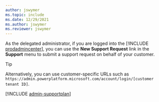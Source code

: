 ```yaml
---
author: jswymer
ms.topic: include
ms.date: 12/29/2021
ms.author: jswymer
ms.reviewer: jswymer
---
```

As the delegated administrator, if you are logged into the [!INCLUDE [prodadmincenter](../developer/includes/prodadmincenter.md)], you can use the **New Support Request** link in the **Support** menu to submit a support request on behalf of your customer.  

> [!TIP]
> Alternatively, you can use customer-specific URLs such as `https://admin.powerplatform.microsoft.com/account/login/[customer tenant ID]`.

[!INCLUDE [admin-supportplan](admin-supportplan.md)]

